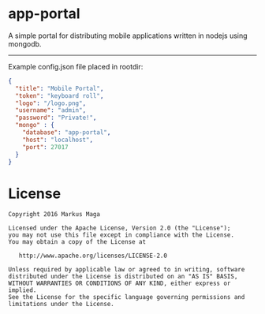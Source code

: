 # app-portal
A simple portal for distributing mobile applications written in nodejs using mongodb.

----
Example config.json file placed in rootdir:
```json
{
  "title": "Mobile Portal",
  "token": "keyboard roll",
  "logo": "/logo.png",
  "username": "admin",
  "password": "Private!",
  "mongo" : {
    "database": "app-portal",
    "host": "localhost",
    "port": 27017
  }
}
```


License
=======

    Copyright 2016 Markus Maga

    Licensed under the Apache License, Version 2.0 (the "License");
    you may not use this file except in compliance with the License.
    You may obtain a copy of the License at

       http://www.apache.org/licenses/LICENSE-2.0

    Unless required by applicable law or agreed to in writing, software
    distributed under the License is distributed on an "AS IS" BASIS,
    WITHOUT WARRANTIES OR CONDITIONS OF ANY KIND, either express or implied.
    See the License for the specific language governing permissions and
    limitations under the License.
